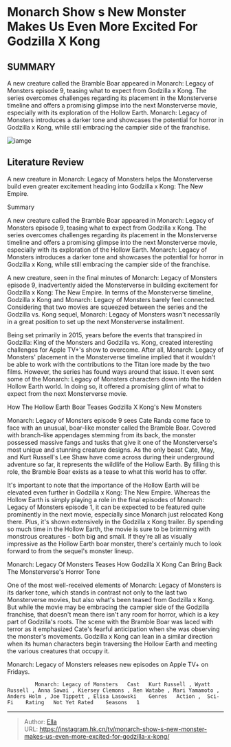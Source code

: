 # Monarch Show s New Monster Makes Us Even More Excited For Godzilla X Kong


## SUMMARY 



  A new creature called the Bramble Boar appeared in Monarch: Legacy of Monsters episode 9, teasing what to expect from Godzilla x Kong.   The series overcomes challenges regarding its placement in the Monsterverse timeline and offers a promising glimpse into the next Monsterverse movie, especially with its exploration of the Hollow Earth.   Monarch: Legacy of Monsters introduces a darker tone and showcases the potential for horror in Godzilla x Kong, while still embracing the campier side of the franchise.  

![iamge](https://static1.srcdn.com/wordpress/wp-content/uploads/2024/01/monsterverse-monarch-excited-for-godzilla-kong.jpg)

## Literature Review
A new creature in Monarch: Legacy of Monsters helps the Monsterverse build even greater excitement heading into Godzilla x Kong: The New Empire.





Summary

  A new creature called the Bramble Boar appeared in Monarch: Legacy of Monsters episode 9, teasing what to expect from Godzilla x Kong.   The series overcomes challenges regarding its placement in the Monsterverse timeline and offers a promising glimpse into the next Monsterverse movie, especially with its exploration of the Hollow Earth.   Monarch: Legacy of Monsters introduces a darker tone and showcases the potential for horror in Godzilla x Kong, while still embracing the campier side of the franchise.  







A new creature, seen in the final minutes of Monarch: Legacy of Monsters episode 9, inadvertently aided the Monsterverse in building excitement for Godzilla x Kong: The New Empire. In terms of the Monsterverse timeline, Godzilla x Kong and Monarch: Legacy of Monsters barely feel connected. Considering that two movies are squeezed between the series and the Godzilla vs. Kong sequel, Monarch: Legacy of Monsters wasn&#39;t necessarily in a great position to set up the next Monsterverse installment.

Being set primarily in 2015, years before the events that transpired in Godzilla: King of the Monsters and Godzilla vs. Kong, created interesting challenges for Apple TV&#43;&#39;s show to overcome. After all, Monarch: Legacy of Monsters&#39; placement in the Monsterverse timeline implied that it wouldn&#39;t be able to work with the contributions to the Titan lore made by the two films. However, the series has found ways around that issue. It even sent some of the Monarch: Legacy of Monsters characters down into the hidden Hollow Earth world. In doing so, it offered a promising glint of what to expect from the next Monsterverse movie.





 How The Hollow Earth Boar Teases Godzilla X Kong&#39;s New Monsters 
          

Monarch: Legacy of Monsters episode 9 sees Cate Randa come face to face with an unusual, boar-like monster called the Bramble Boar. Covered with branch-like appendages stemming from its back, the monster possessed massive fangs and tusks that give it one of the Monsterverse&#39;s most unique and stunning creature designs. As the only beast Cate, May, and Kurt Russell&#39;s Lee Shaw have come across during their underground adventure so far, it represents the wildlife of the Hollow Earth. By filling this role, the Bramble Boar exists as a tease to what this world has to offer.

It&#39;s important to note that the importance of the Hollow Earth will be elevated even further in Godzilla x Kong: The New Empire. Whereas the Hollow Earth is simply playing a role in the final episodes of Monarch: Legacy of Monsters episode 1, it can be expected to be featured quite prominently in the next movie, especially since Monarch just relocated Kong there. Plus, it&#39;s shown extensively in the Godzilla x Kong trailer. By spending so much time in the Hollow Earth, the movie is sure to be brimming with monstrous creatures - both big and small. If they&#39;re all as visually impressive as the Hollow Earth boar monster, there&#39;s certainly much to look forward to from the sequel&#39;s monster lineup.






 Monarch: Legacy Of Monsters Teases How Godzilla X Kong Can Bring Back The Monsterverse&#39;s Horror Tone 
          

One of the most well-received elements of Monarch: Legacy of Monsters is its darker tone, which stands in contrast not only to the last two Monsterverse movies, but also what&#39;s been teased from Godzilla x Kong. But while the movie may be embracing the campier side of the Godzilla franchise, that doesn&#39;t mean there isn&#39;t any room for horror, which is a key part of Godzilla&#39;s roots. The scene with the Bramble Boar was laced with terror as it emphasized Cate&#39;s fearful anticipation when she was observing the monster&#39;s movements. Godzilla x Kong can lean in a similar direction when its human characters begin traversing the Hollow Earth and meeting the various creatures that occupy it.



Monarch: Legacy of Monsters releases new episodes on Apple TV&#43; on Fridays.







             Monarch: Legacy of Monsters   Cast   Kurt Russell , Wyatt Russell , Anna Sawai , Kiersey Clemons , Ren Watabe , Mari Yamamoto , Anders Holm , Joe Tippett , Elisa Lasowski    Genres   Action ,  Sci-Fi    Rating   Not Yet Rated    Seasons   1       


---

> Author: [Ella](https://instagram.hk.cn/)  
> URL: https://instagram.hk.cn/tv/monarch-show-s-new-monster-makes-us-even-more-excited-for-godzilla-x-kong/  

